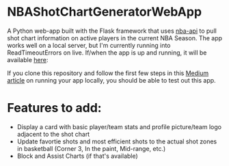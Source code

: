 # NBAShotChartGeneratorWebApp

A Python web-app built with the Flask framework that uses [nba-api](https://github.com/swar/nba_api) to pull shot chart information on active players in the current NBA Season.
The app works well on a local server, but I'm currently running into ReadTimeoutErrors on live. If/when the app is up and running, it will be available [here](https://nba-shot-chart-generator.herokuapp.com/):


If you clone this repository and follow the first few steps in this [Medium article](https://medium.com/free-code-camp/how-to-build-a-web-app-using-pythons-flask-and-google-app-engine-52b1bb82b221) on running your app locally, you should be able to test out this app.

# Features to add:
- Display a card with basic player/team stats and profile picture/team logo adjacent to the shot chart
- Update favortie shots and most efficient shots to the actual shot zones in basketball (Corner 3, In the paint, Mid-range, etc.)
- Block and Assist Charts (if that's available)
